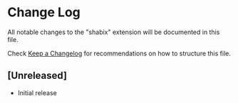 # Change Log

All notable changes to the "shabix" extension will be documented in this file.

Check [Keep a Changelog](http://keepachangelog.com/) for recommendations on how to structure this file.

## [Unreleased]

- Initial release
